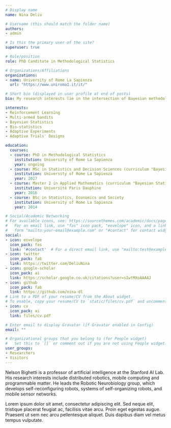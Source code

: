 ```yaml
---
# Display name
name: Nina Deliu

# Username (this should match the folder name)
authors:
- admin

# Is this the primary user of the site?
superuser: true

# Role/position
role: PhD Canditate in Methodological Statistics

# Organizations/Affiliations
organizations:
- name: University of Rome La Sapienza
  url: "https://www.uniroma1.it/it/"

# Short bio (displayed in user profile at end of posts)
bio: My research interests lie in the intersection of Bayesian methodology, statistical reinforcement learning, multi-armed bandits and modern applications based on adaptive decision making, such as mobile health.

interests:
- Reinforcement Learning
- Multi-armed bandits
- Bayesian Statistics
- Bio-statistics
- Adaptive Experiments
- Adaptive Trials' Designs

education:
  courses:
  - course: PhD in Methodological Statistics
    institution: University of Rome La Sapienza
    year: ongoing
  - course: MSc in Statistics and Decision Sciences (curriculum "Bayesian Statistics")
    institution: University of Rome La Sapienza
    year: 2017
  - course: Master 2 in Applied Mathematics (curriculum "Bayesian Statistics")
    institution: Universitè Paris Dauphine
    year: 2016
  - course: BSc in Statistics, Economics and Society
    institution: University of Rome La Sapienza
    year: 2014

# Social/Academic Networking
# For available icons, see: https://sourcethemes.com/academic/docs/page-builder/#icons
#   For an email link, use "fas" icon pack, "envelope" icon, and a link in the
#   form "mailto:your-email@example.com" or "#contact" for contact widget.
social:
- icon: envelope
  icon_pack: fas
  link: '#contact'  # For a direct email link, use "mailto:test@example.org".
- icon: twitter
  icon_pack: fab
  link: https://twitter.com/DeliuNina
- icon: google-scholar
  icon_pack: ai
  link: https://scholar.google.co.uk/citations?user=sIwtMXoAAAAJ
- icon: github
  icon_pack: fab
  link: https://github.com/nina-dl
# Link to a PDF of your resume/CV from the About widget.
# To enable, copy your resume/CV to `static/files/cv.pdf` and uncomment the lines below.
- icon: cv
  icon_pack: ai
  link: files/cv.pdf

# Enter email to display Gravatar (if Gravatar enabled in Config)
email: ""

# Organizational groups that you belong to (for People widget)
#   Set this to `[]` or comment out if you are not using People widget.
user_groups:
- Researchers
- Visitors
---
```


Nelson Bighetti is a professor of artificial intelligence at the Stanford AI Lab. His research interests include distributed robotics, mobile computing and programmable matter. He leads the Robotic Neurobiology group, which develops self-reconfiguring robots, systems of self-organizing robots, and mobile sensor networks.

Lorem ipsum dolor sit amet, consectetur adipiscing elit. Sed neque elit, tristique placerat feugiat ac, facilisis vitae arcu. Proin eget egestas augue. Praesent ut sem nec arcu pellentesque aliquet. Duis dapibus diam vel metus tempus vulputate.
